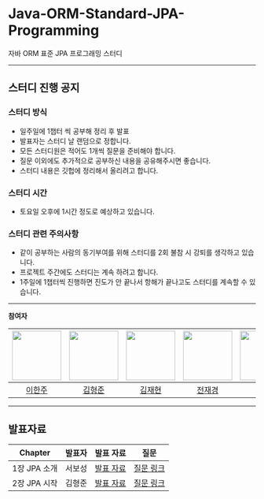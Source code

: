 # Java-ORM-Standard-JPA-Programming
자바 ORM 표준 JPA 프로그래밍 스터디

---

## 스터디 진행 공지
### 스터디 방식
- 일주일에 1챕터 씩 공부해 정리 후 발표
- 발표자는 스터디 날 랜덤으로 정합니다.
- 모든 스터디원은 적어도 1개씩 질문을 준비해야 합니다.
- 질문 이외에도 추가적으로 공부하신 내용을 공유해주시면 좋습니다.
- 스터디 내용은 깃헙에 정리해서 올리려고 합니다.
### 스터디 시간
- 토요일 오후에 1시간 정도로 예상하고 있습니다.
### 스터디 관련 주의사항
- 같이 공부하는 사람의 동기부여를 위해 스터디를 2회 불참 시 강퇴를 생각하고 있습니다.
- 프로젝트 주간에도 스터디는 계속 하려고 합니다.
- 1주일에 1챕터씩 진행하면 진도가 안 끝나서 항해가 끝나고도 스터디를 계속할 수 있습니다.

---

**참여자**

| [<img src="https://avatars.githubusercontent.com/u/43159295?v=4" width="100">](https://github.com/yanJuicy) | [<img src="https://avatars.githubusercontent.com/u/91590391?v=4" width="100">](https://github.com/hjun0917) | [<img src="https://avatars.githubusercontent.com/u/28504937?v=4" width="100">](https://github.com/tjvm0877) | [<img src="https://avatars.githubusercontent.com/u/114788315?v=4" width="100">](https://github.com/Jaekyeong1) | [<img src="https://avatars.githubusercontent.com/u/110980231?v=4" width="100">](https://github.com/JeongO41) | [<img src="https://avatars.githubusercontent.com/u/110963294?v=4" width="100">](https://github.com/suhjaesuk) | [<img src="https://avatars.githubusercontent.com/u/118160987?v=4" width="100">](https://github.com/teabear12) |
| :-----------------------------------: | :---------------------------------------: | :-------------------------------------: | :-------------------------------------: | :---------------------------------------: | :---------------------------------------: | :---------------------------------------: | 
| [이한주](https://github.com/yanJuicy) | [김형준](https://github.com/hjun0917) | [김재현](https://github.com/tjvm0877) | [전재경](https://github.com/Jaekyeong1) | [정진](https://github.com/JeongO41) | [서재석](https://github.com/suhjaesuk) | [서보성](https://github.com/teabear12) |

---

## 발표자료 
| Chapter | 발표자 | 발표 자료 | 질문
| --- | --- | --- | --- |
| 1장 JPA 소개 | 서보성 | [발표 자료](./1장/README.md)   | [질문 링크](https://github.com/yanJuicy-study/Java-ORM-Standard-JPA-Programming/issues/1)
| 2장 JPA 시작 | 김형준 | [발표 자료](./2장/README.md)   | [질문 링크](https://github.com/yanJuicy-study/Java-ORM-Standard-JPA-Programming/issues/2)

